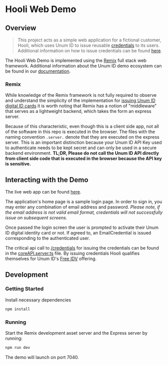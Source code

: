 # Hooli Web Demo

## Overview

> This project acts as a simple web application for a fictional customer, Hooli, which uses Unum ID to issue reusable [credentials](https://docs.unumid.co/terminology#credential) to its users. Additional information on how to issue credentials can be found [here](https://docs.unumid.co/api-overview#issue-credentials).

The Hooli Web Demo is implemented using the [Remix](https://remix.run/docs) full stack web framework. Additional information about the Unum ID demo ecosystem can be found in our [documentation](https://docs.unumid.co/hooli-demo-idv).

### Remix

While knowledge of the Remix framework is not fully required to observe and understand the simplicity of the implementation for [issuing Unum ID digital ID cards](https://www.unumid.co/issue) it is worth noting that Remix has a notion of "middleware" that serves as a lightweight backend, which takes the form an express server.

Because of this characteristic, even though this is a client side app, not all of the software in this repo is executed in the browser. The files with the naming convention `.server.` denote that they are executed on the express server. This is an important distinction because your Unum ID API Key used to authenticate needs to be kept secret and can only be used in a secure backend environment. **TL;DR, Please do not call the Unum ID API directly from client side code that is executed in the browser because the API key is sensitive.**

## Interacting with the Demo

The live web app can be found [here](https://hooli-web.demo.sandbox-unumid.co).

The application's home page is a sample login page. In order to sign in, you may enter any combination of email address and password. _Please note, if the email address is not valid email format, credentials will not successfully issue on subsequent screens._

Once passed the login screen the user is prompted to activate their Unum ID digital identity card or not. If agreed to, an EmailCredential is issued corresponding to the authenticated user.

The critical api call to [/credentials](https://docs.unumid.co/api-overview#issue-credentials) for issuing the credentials can be found in the [coreAPI.server.ts](/app/coreAPI.server.ts) file. By issuing credentials Hooli qualifies themselves for Unum ID's [Free IDV](https://docs.unumid.co/api-overview#free-idv-guide) offering.

## Development

### Getting Started

Install necessary dependencies

```sh
npm install
```

### Running

Start the Remix development asset server and the Express server by running:

```sh
npm run dev
```

The demo will launch on port 7040.
